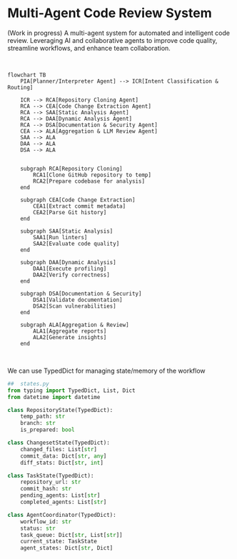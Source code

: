 # Multi-Agent Code Review System
(Work in progress) A multi-agent system for automated and intelligent code review.  Leveraging AI and collaborative agents to improve code quality, streamline workflows, and enhance team collaboration.

<br>

```mermaid
flowchart TB
    PIA[Planner/Interpreter Agent] --> ICR[Intent Classification & Routing]
    
    ICR --> RCA[Repository Cloning Agent]
    RCA --> CEA[Code Change Extraction Agent]
    RCA --> SAA[Static Analysis Agent]
    RCA --> DAA[Dynamic Analysis Agent]
    RCA --> DSA[Documentation & Security Agent]
    CEA --> ALA[Aggregation & LLM Review Agent]
    SAA --> ALA
    DAA --> ALA
    DSA --> ALA

    
    subgraph RCA[Repository Cloning]
        RCA1[Clone GitHub repository to temp]
        RCA2[Prepare codebase for analysis]
    end
    
    subgraph CEA[Code Change Extraction]
        CEA1[Extract commit metadata]
        CEA2[Parse Git history]
    end
    
    subgraph SAA[Static Analysis]
        SAA1[Run linters]
        SAA2[Evaluate code quality]
    end
    
    subgraph DAA[Dynamic Analysis]
        DAA1[Execute profiling]
        DAA2[Verify correctness]
    end
    
    subgraph DSA[Documentation & Security]
        DSA1[Validate documentation]
        DSA2[Scan vulnerabilities]
    end
    
    subgraph ALA[Aggregation & Review]
        ALA1[Aggregate reports]
        ALA2[Generate insights]
    end
```
<br>

We can use TypedDict for managing state/memory of the workflow
```python
##  states.py
from typing import TypedDict, List, Dict
from datetime import datetime

class RepositoryState(TypedDict):
    temp_path: str
    branch: str
    is_prepared: bool

class ChangesetState(TypedDict):
    changed_files: List[str]
    commit_data: Dict[str, any]
    diff_stats: Dict[str, int]

class TaskState(TypedDict):
    repository_url: str
    commit_hash: str
    pending_agents: List[str]
    completed_agents: List[str]

class AgentCoordinator(TypedDict):
    workflow_id: str
    status: str
    task_queue: Dict[str, List[str]]
    current_state: TaskState
    agent_states: Dict[str, Dict]
```
